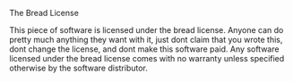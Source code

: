 The Bread License

This piece of software is licensed under the bread license. Anyone can do pretty much anything they want with it, just dont claim that you wrote this, dont change the license, and dont make this software paid. Any software licensed under the bread license comes with no warranty unless specified otherwise by the software distributor.

